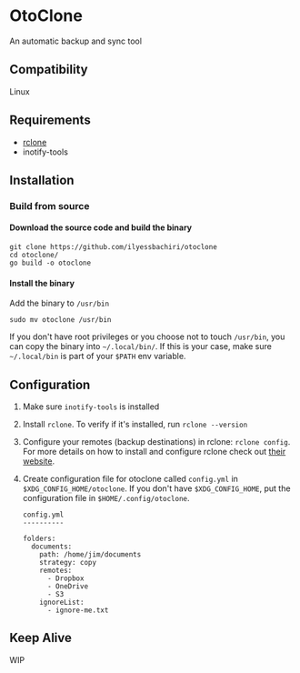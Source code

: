 # OtoClone

An automatic backup and sync tool

## Compatibility
Linux

## Requirements
- [rclone](https://github.com/rclone/rclone)
- inotify-tools

## Installation

### Build from source

#### Download the source code and build the binary

```
git clone https://github.com/ilyessbachiri/otoclone
cd otoclone/
go build -o otoclone
```

#### Install the binary

Add the binary to `/usr/bin`
```
sudo mv otoclone /usr/bin
```

If you don't have root privileges or you choose not to touch `/usr/bin`, you can
copy the binary into `~/.local/bin/`. If this is your case, make sure
`~/.local/bin` is part of your `$PATH` env variable.

## Configuration

1. Make sure `inotify-tools` is installed

2. Install `rclone`. To verify if it's installed, run `rclone --version`

3. Configure your remotes (backup destinations) in rclone: `rclone config`. For
   more details on how to install and configure rclone check out [their website](https://rclone.org/).

4. Create configuration file for otoclone called `config.yml` in
   `$XDG_CONFIG_HOME/otoclone`. If you don't have `$XDG_CONFIG_HOME`, put the
   configuration file in `$HOME/.config/otoclone`.

   ```
   config.yml
   ----------
   
   folders:
     documents:
       path: /home/jim/documents
       strategy: copy
       remotes:
         - Dropbox
         - OneDrive
         - S3
       ignoreList:
         - ignore-me.txt
   ```

## Keep Alive
WIP
